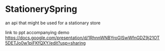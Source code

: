 # StationerySpring
an api that might be used for a stationary store  


link to ppt  accompanying demo https://docs.google.com/presentation/d/1RhnnWNBYroGISwWfnGDZ9j21OT5DETJo0w1piFKfQXY/edit?usp=sharing

